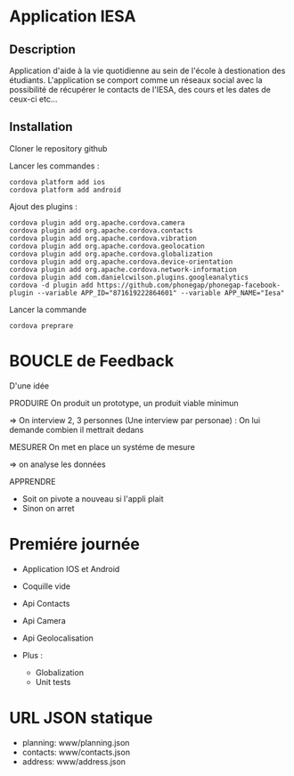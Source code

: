 Application IESA 
================

Description
-----------

Application d'aide à la vie quotidienne au sein de l'école à destionation des étudiants. 
L'application se comport comme un réseaux social avec la possibilité de récupérer le contacts de l'IESA, des cours et les dates de ceux-ci etc... 

Installation
------------


Cloner le repository github

Lancer les commandes :
```
cordova platform add ios
cordova platform add android
``` 

Ajout des plugins :

```
cordova plugin add org.apache.cordova.camera
cordova plugin add org.apache.cordova.contacts
cordova plugin add org.apache.cordova.vibration
cordova plugin add org.apache.cordova.geolocation
cordova plugin add org.apache.cordova.globalization
cordova plugin add org.apache.cordova.device-orientation
cordova plugin add org.apache.cordova.network-information
cordova plugin add com.danielcwilson.plugins.googleanalytics
cordova -d plugin add https://github.com/phonegap/phonegap-facebook-plugin --variable APP_ID="871619222864601" --variable APP_NAME="Iesa"
```

Lancer la commande 
```
cordova preprare
```

BOUCLE de Feedback
==================

D'une idée

PRODUIRE On produit un prototype, un produit viable minimun

=> On interview 2, 3 personnes (Une interview par personae) :
	On lui demande combien il mettrait dedans

MESURER On met en place un systéme de mesure

=> on analyse les données

APPRENDRE 

- Soit on pivote a nouveau si l'appli plait
- Sinon on arret

Premiére journée
================

- Application IOS et Android
- Coquille vide 
- Api Contacts
- Api Camera
- Api Geolocalisation

- Plus :
	- Globalization
	- Unit tests


URL JSON statique
================

- planning: www/planning.json
- contacts: www/contacts.json
- address: www/address.json
